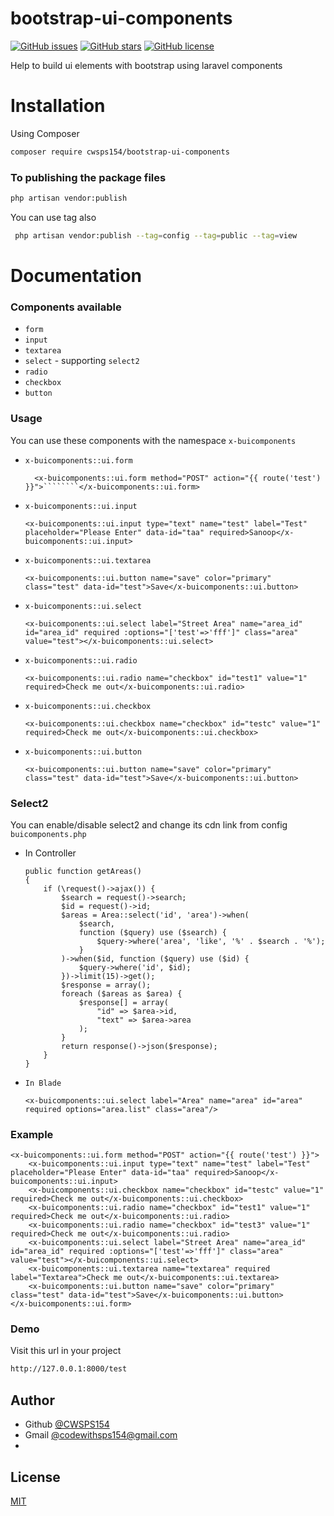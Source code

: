 # bootstrap-ui-components
<a href="https://github.com/CWSPS154/bootstrap-ui-components/issues"><img alt="GitHub issues" src="https://img.shields.io/github/issues/CWSPS154/bootstrap-ui-components"></a>
<a href="https://github.com/CWSPS154/bootstrap-ui-components/stargazers"><img alt="GitHub stars" src="https://img.shields.io/github/stars/CWSPS154/bootstrap-ui-components"></a>
<a href="https://github.com/CWSPS154/bootstrap-ui-components"><img alt="GitHub license" src="https://img.shields.io/github/license/CWSPS154/bootstrap-ui-components"></a>

 Help to build ui elements with bootstrap using laravel components
# Installation
Using Composer
```bash
composer require cwsps154/bootstrap-ui-components
```
### To publishing the package files
```bash
php artisan vendor:publish
```
You can use tag also
```bash
 php artisan vendor:publish --tag=config --tag=public --tag=view
```
# Documentation
### Components available 
- `form`
- `input`
- `textarea`
- `select` - supporting `select2`
- `radio`
- `checkbox`
- `button`
### Usage
You can use these components with the namespace `x-buicomponents`
- `x-buicomponents::ui.form`

        <x-buicomponents::ui.form method="POST" action="{{ route('test') }}">````````</x-buicomponents::ui.form>
- `x-buicomponents::ui.input`
  
      <x-buicomponents::ui.input type="text" name="test" label="Test" placeholder="Please Enter" data-id="taa" required>Sanoop</x-buicomponents::ui.input>
- `x-buicomponents::ui.textarea`

      <x-buicomponents::ui.button name="save" color="primary" class="test" data-id="test">Save</x-buicomponents::ui.button>
- `x-buicomponents::ui.select`

      <x-buicomponents::ui.select label="Street Area" name="area_id" id="area_id" required :options="['test'=>'fff']" class="area" value="test"></x-buicomponents::ui.select>
- `x-buicomponents::ui.radio`

      <x-buicomponents::ui.radio name="checkbox" id="test1" value="1" required>Check me out</x-buicomponents::ui.radio>
- `x-buicomponents::ui.checkbox`
    
      <x-buicomponents::ui.checkbox name="checkbox" id="testc" value="1" required>Check me out</x-buicomponents::ui.checkbox>
- `x-buicomponents::ui.button`

      <x-buicomponents::ui.button name="save" color="primary" class="test" data-id="test">Save</x-buicomponents::ui.button>

### Select2
You can enable/disable select2 and change its cdn link from config `buicomponents.php`
- In Controller
    ```
  public function getAreas()
    {
        if (\request()->ajax()) {
            $search = request()->search;
            $id = request()->id;
            $areas = Area::select('id', 'area')->when(
                $search,
                function ($query) use ($search) {
                    $query->where('area', 'like', '%' . $search . '%');
                }
            )->when($id, function ($query) use ($id) {
                $query->where('id', $id);
            })->limit(15)->get();
            $response = array();
            foreach ($areas as $area) {
                $response[] = array(
                    "id" => $area->id,
                    "text" => $area->area
                );
            }
            return response()->json($response);
        }
    }
- `In Blade`

      <x-buicomponents::ui.select label="Area" name="area" id="area" required options="area.list" class="area"/>

### Example
    <x-buicomponents::ui.form method="POST" action="{{ route('test') }}">
        <x-buicomponents::ui.input type="text" name="test" label="Test" placeholder="Please Enter" data-id="taa" required>Sanoop</x-buicomponents::ui.input>
        <x-buicomponents::ui.checkbox name="checkbox" id="testc" value="1" required>Check me out</x-buicomponents::ui.checkbox>
        <x-buicomponents::ui.radio name="checkbox" id="test1" value="1" required>Check me out</x-buicomponents::ui.radio>
        <x-buicomponents::ui.radio name="checkbox" id="test3" value="1" required>Check me out</x-buicomponents::ui.radio>
        <x-buicomponents::ui.select label="Street Area" name="area_id" id="area_id" required :options="['test'=>'fff']" class="area" value="test"></x-buicomponents::ui.select>
        <x-buicomponents::ui.textarea name="textarea" required label="Textarea">Check me out</x-buicomponents::ui.textarea>
        <x-buicomponents::ui.button name="save" color="primary" class="test" data-id="test">Save</x-buicomponents::ui.button>
    </x-buicomponents::ui.form>
### Demo
Visit this url in your project
```bash
http://127.0.0.1:8000/test
```

## Author

- Github [@CWSPS154](https://www.github.com/CWSPS154)
- Gmail [@codewithsps154@gmail.com](mailto:codewithsps154@gmail.com)
- 
## License

[MIT](https://choosealicense.com/licenses/mit/)
